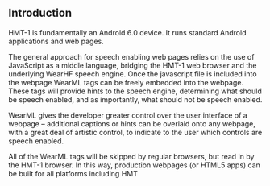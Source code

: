 ## Introduction

HMT-1 is fundamentally an Android 6.0 device. It runs standard Android applications and web pages.

The general approach for speech enabling web pages relies on the use of JavaScript as a middle language, bridging the HMT-1 web browser and the underlying WearHF speech engine. Once the javascript file is included into the webpage WearML tags can be freely embedded into the webpage. These tags will provide hints to the speech engine, determining what should be speech enabled, and as importantly, what should not be speech enabled.

WearML gives the developer greater control over the user interface of a webpage – additional captions or hints can be overlaid onto any webpage, with a great deal of artistic control, to indicate to the user which controls are speech enabled.

All of the WearML tags will be skipped by regular browsers, but read in by the HMT-1 browser. In this way, production webpages (or HTML5 apps) can be built for all platforms including HMT